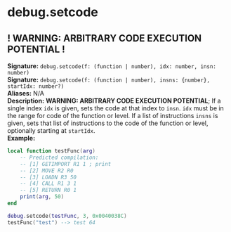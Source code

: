 # debug.setcode
## **! WARNING: ARBITRARY CODE EXECUTION POTENTIAL !** <br>
**Signature:** `debug.setcode(f: (function | number), idx: number, insn: number)` <br>
**Signature:** `debug.setcode(f: (function | number), insns: {number}, startIdx: number?)` <br>
**Aliases:** N/A <br>
**Description:** **WARNING: ARBITRARY CODE EXECUTION POTENTIAL**; If a single index `idx` is given, sets the code at that index to `insn`. `idx` must be in the range for code of the function or level.
If a list of instructions `insns` is given, sets that list of instructions to the code of the function or level, optionally starting at `startIdx`. <br>
**Example:**
```lua
local function testFunc(arg)
	-- Predicted compilation:
	-- [1] GETIMPORT R1 1 ; print
	-- [2] MOVE R2 R0
	-- [3] LOADN R3 50
	-- [4] CALL R1 3 1
	-- [5] RETURN R0 1
	print(arg, 50)
end

debug.setcode(testFunc, 3, 0x0040038C)
testFunc("test") --> test 64
```
